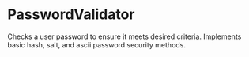 # PasswordValidator
Checks a user password to ensure it meets desired criteria. Implements basic hash, salt, and ascii password security methods.
